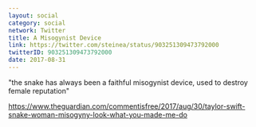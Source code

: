 ```yaml
---
layout: social
category: social
network: Twitter
title: A Misogynist Device
link: https://twitter.com/steinea/status/903251309473792000
twitterID: 903251309473792000
date: 2017-08-31
---
```


"the snake has always been a faithful misogynist device, used to destroy female reputation"

<https://www.theguardian.com/commentisfree/2017/aug/30/taylor-swift-snake-woman-misogyny-look-what-you-made-me-do>
